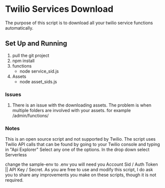 # Twilio Services Download
The purpose of this script is to download all your twilio service functions automatically.
## Set Up and Running
1. pull the git project
1. npm install
1. functions
    * node service_sid.js
1. Assets
    * node asset_sids.js

### Issues
1. There is an issue with the downloading assets. The problem is when multiple folders are involved with your assets. for example /admin/functions/

### Notes
This is an open source script and not supported by Twilio. The script uses Twilio API calls that can be found by going to your Twilio console and typing in "Api Explorer" Select any one of the options. In the drop down select Serverless

change the sample-env to .env 
you will need you Account Sid / Auth Token || API Key / Secret. 
As you are free to use and modify this script, I do ask you to share any improvements you make on these scripts, though it is not required. 